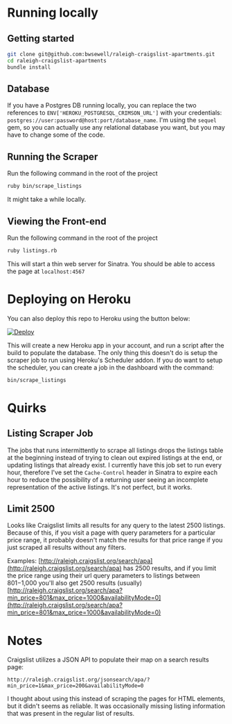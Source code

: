 # Running locally
## Getting started

```bash
git clone git@github.com:bwsewell/raleigh-craigslist-apartments.git
cd raleigh-craigslist-apartments
bundle install
```

## Database
If you have a Postgres DB running locally, you can replace the two references to `ENV['HEROKU_POSTGRESQL_CRIMSON_URL']` with your credentials: `postgres://user:password@host:port/database_name`. I'm using the `sequel` gem, so you can actually use any relational database you want, but you may have to change some of the code.

## Running the Scraper
Run the following command in the root of the project

```bash
ruby bin/scrape_listings
```

It might take a while locally.

## Viewing the Front-end

Run the following command in the root of the project

```bash
ruby listings.rb
```

This will start a thin web server for Sinatra. You should be able to access the page at `localhost:4567`

# Deploying on Heroku
You can also deploy this repo to Heroku using the button below:

[![Deploy](https://www.herokucdn.com/deploy/button.svg)](https://heroku.com/deploy)

This will create a new Heroku app in your account, and run a script after the build to populate the database. The only thing this doesn't do is setup the scraper job to run using Heroku's Scheduler addon. If you do want to setup the scheduler, you can create a job in the dashboard with the command:

```bash
bin/scrape_listings
```

# Quirks
## Listing Scraper Job
The jobs that runs intermittently to scrape all listings drops the listings table at the beginning instead of trying to clean out expired listings at the end, or updating listings that already exist. I currently have this job set to run every hour, therefore I've set the `Cache-Control` header in Sinatra to expire each hour to reduce the possibility of a returning user seeing an incomplete representation of the active listings. It's not perfect, but it works.

## Limit 2500
Looks like Craigslist limits all results for any query to the latest 2500 listings. Because of this, if you visit a page with query parameters for a particular price range, it probably doesn't match the results for that price range if you just scraped all results without any filters.

Examples:
[http://raleigh.craigslist.org/search/apa](http://raleigh.craigslist.org/search/apa) has 2500 results, and if you limit the price range using their url query parameters to listings between $801-$1,000 you'll also get 2500 results (usually) [http://raleigh.craigslist.org/search/apa?min_price=801&max_price=1000&availabilityMode=0](http://raleigh.craigslist.org/search/apa?min_price=801&max_price=1000&availabilityMode=0)

# Notes
Craigslist utilizes a JSON API to populate their map on a search results page:

`http://raleigh.craigslist.org/jsonsearch/apa/?min_price=1&max_price=200&availabilityMode=0`

I thought about using this instead of scraping the pages for HTML elements, but it didn't seems as reliable. It was occasionally missing listing information that was present in the regular list of results.
